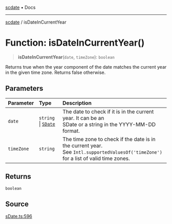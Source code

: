[scdate](../README.md) • Docs

---

[scdate](../README.md) / isDateInCurrentYear

# Function: isDateInCurrentYear()

> **isDateInCurrentYear**(`date`, `timeZone`): `boolean`

Returns true when the year component of the date matches the current year in
the given time zone. Returns false otherwise.

## Parameters

| Parameter  | Type                                       | Description                                                                                                                              |
| :--------- | :----------------------------------------- | :--------------------------------------------------------------------------------------------------------------------------------------- |
| `date`     | `string` \| [`SDate`](../classes/SDate.md) | The date to check if it is in the current year. It can be an<br />SDate or a string in the YYYY-MM-DD format.                            |
| `timeZone` | `string`                                   | The time zone to check if the date is in the current year.<br />See `Intl.supportedValuesOf('timeZone')` for a list of valid time zones. |

## Returns

`boolean`

## Source

[sDate.ts:596](https://github.com/ericvera/scdate/blob/98b214c4aab6f5cdb39bc8c115252b89b40ce8a7/src/sDate.ts#L596)
